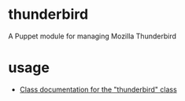 # thunderbird

A Puppet module for managing Mozilla Thunderbird

# usage

* [Class documentation for the "thunderbird" class](manifests/init.pp)
